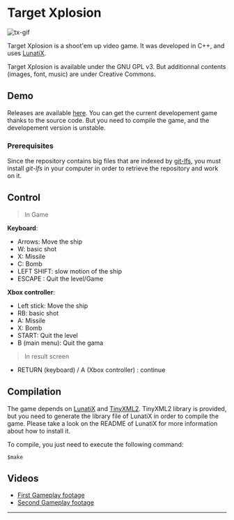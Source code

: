 # Target Xplosion #

![tx-gif][]

Target Xplosion is a shoot'em up video game.
It was developed in C++, and uses [LunatiX][].

Target Xplosion is available under the GNU GPL v3. But additionnal contents (images, font, music) are under Creative Commons.


## Demo ##

Releases are available [here][].
You can get the current developement game thanks to the source code.
But you need to compile the game, and the developement version is unstable.

### Prerequisites ###

Since the repository contains big files that are indexed by [git-lfs][],
you must install *git-lfs* in your computer in order to retrieve the repository
and work on it.

## Control ##

> In Game

**Keyboard**:

  - Arrows: Move the ship
  - W: basic shot
  - X: Missile
  - C: Bomb
  - LEFT SHIFT: slow motion of the ship
  - ESCAPE : Quit the level/Game

**Xbox controller**:

  - Left stick: Move the ship
  - RB: basic shot
  - A: Missile
  - X: Bomb
  - START: Quit the level
  - B (main menu): Quit the gama


> In result screen

  - RETURN (keyboard) / A (Xbox controller) : continue


## Compilation ##

The game depends on [LunatiX][] and [TinyXML2][].
TinyXML2 library is provided, but you need to generate the library file of LunatiX
in order to compile the game.
Please take a look on the README of LunatiX for more information about how to install it.

To compile, you just need to execute the following command:

    $make


## Videos ##

 * [First Gameplay footage][g1]
 * [Second Gameplay footage][g2]

---
[tx-gif]: https://github.com/Gumichan01/gumichan01.github.io/raw/master/portfolio/image/tx.gif
[LunatiX]: https://github.com/Gumichan01/lunatix
[TinyXML2]: https://github.com/leethomason/tinyxml2
[here]: https://github.com/Gumichan01/target-xplosion/releases
[git-lfs]: https://github.com/git-lfs/git-lfs/wiki/Installation
[g1]: https://youtu.be/g9j2TCowB8A
[g2]: https://youtu.be/2yA6yp9MBs8
